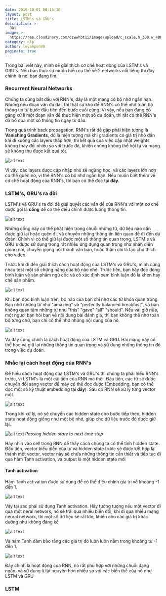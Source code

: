 ```yaml
---
date: 2019-10-01 00:16:10
layout: post
title: LSTM's và GRU's 
description: >-
  Bài 
image: >-
  https://res.cloudinary.com/dzwwhbt1i/image/upload/c_scale,h_300,w_400/v1569863989/lstm_n5dznh.png
category: nlp
author: levanpon98
paginate: true
---
```


Trong bài viết này, mình sẽ giải thích cơ chế hoạt động của LSTM's và GRU's. Nếu bạn thực sự muốn hiểu cụ thể về 2 networks nổi tiếng thì đây chính là nơi bạn đang tìm.

### Recurrent Neural Networks

Chúng ta cùng bắt đầu với RNN's, đây là một mạng có bộ nhớ ngắn hạn. Nhưng nếu đoạn văn đủ dài, thì thật sự khó để RNN's có thể nhớ toàn bộ thông tin từ bước đầu tiên đến bước cuối cùng. Vì vậy, nếu bạn đang cố gắng xử lí một đoạn văn để thực hiện một số dự đoán, thì rất có thể RNN's đã bỏ qua một số thông tin ngay từ đầu.

Trong quá trình back propagation, RNN's rất dễ gặp phải hiện tượng là **Vanishing Gradients**, đó là hiện tượng mà khi gradients có giá trị nhỏ dần khi đi xuống các layers thấp hơn, thì kết quả của việc cập nhật weights không thay đổi nhiều so với trước đó, khiến chúng không thể hội tụ và mạng sẽ không thu được kết quả tốt.

![alt text](https://res.cloudinary.com/dzwwhbt1i/image/upload/c_scale,w_901/v1569865527/1_PYiQa_bNzM8ugYz_D1yvgw_uq3uwc.png "Vanishing Gradients")

Vì vậy, các layers được cập nhập nhỏ sẽ ngừng học, và các layers lớn hơn có thể quên nó, vì thế RNN's có bộ nhớ ngắn hạn. Nếu muốn biết thêm về cơ chế hoạt động của RNN's, thì bạn có thể đọc tại **đây**.

### LSTM's, GRU's ra đời

LSTM's và GRU's ra đời để giải quyết các vấn đề của RNN's với một cơ chế được gọi là **cổng** để có thể điều chỉnh được luồng thông tin.

![alt text](https://res.cloudinary.com/dzwwhbt1i/image/upload/v1569865829/1_yBXV9o5q7L_CvY7quJt3WQ_r9gtsq.png "LSTM's and GRU's")

Những cổng này có thể phát hiện trong chuỗi những từ, dữ liệu nào cần được giữ lại hoặc quên đi, và chuyển những thông tin liên quan để đi đến dự đoán. Chính vì có thể giữ lại được một số thông tin quan trọng, LSTM's và GRU's được sử dụng trong rất nhiều ứng dụng quan trọng như nhận diện giọng nói, chuyển giọng nói thành văn bản, hoặc thậm chí là tạo chú thích cho video.

Trước khi đi đến giải thích cách hoạt động của LSTM's và GRU's, mình cùng nhau test một số chứng năng của bộ não nhé. Trước tiên, bạn hãy đọc dòng bình luận về sản phẩm ngũ cốc và cố xác định xem bình luận đó là khen hay chê sản phẩm.

![alt text](https://res.cloudinary.com/dzwwhbt1i/image/upload/v1569866520/1_YHjfAgozQaghcsEvsBEu2g_pltqcs.png "comment")

Khi bạn đọc bình luận trên, bộ não của bạn chỉ nhớ các từ khóa quan trọng. Bạn nhớ những từ như "amazing" và "perfectly balanced breakfast", và bạn không quan tâm những từ như "this" "gave" "all" "should". Nếu vài giờ nữa, một người bạn hỏi bạn về nội dung bài đánh giá, thì bạn không thể nhớ toàn bộ từng chữ, bạn chỉ có thể nhớ những nội dung của nó.

![alt text](https://res.cloudinary.com/dzwwhbt1i/image/upload/v1569866519/1_ygAgowqTZjR6ABzZHd8Bqg_qonlu2.gif "gif")

Và đây cũng chính là cách hoạt động của LSTM và GRU. Hai mạng này có thể học và giữ lại những thông tin quan trọng và sử dụng những thông tin đó trong việc dự đoán. 

### Nhắc lại cách hoạt động của RNN's

Để hiểu cách hoạt động của LSTM's và GRU's thì chúng ta phải hiểu RNN's trước, vì LSTM's là một cãi tiến của RNN mà thôi. Đầu tiên, các từ sẽ được chuyển đổi sang vector để máy có thể đọc được (Embedding, bạn có thể đọc một số kỹ thuật embedding tại **đây**). Sau đó RNN sẽ xử lý từng vector một.

![alt text](https://res.cloudinary.com/dzwwhbt1i/image/upload/v1569866518/1_AQ52bwW55GsJt6HTxPDuMA_omgiex.gif "gif")

Trong khi xử lý, nó sẽ chuyển các hidden state cho bước tiếp theo, hidden state hoạt động giống như một bộ nhớ, giúp cho dữ liệu trước đó được giữ lại.

![alt text](https://res.cloudinary.com/dzwwhbt1i/image/upload/v1569866519/1_o-Cq5U8-tfa1_ve2Pf3nfg_zulbzz.gif "gif")
*Passing hidden state to next time step*

Hãy nhìn vào cell trong RNN để thấy cách chúng ta có thể tính hidden state. Đầu tiên, vector biểu diễn của từ và hidden state trước sẽ được kết hợp lại thành một vector, vector này sẽ chứa những thông tin cần thiết và tiếp tục đi qua hàm Tanh activation, và output là một hidden state mới

#### Tanh activation

Hàm Tanh activation được sử dụng để có thể điều chỉnh giá trị về khoảng -1 đến 1.

![alt text](https://res.cloudinary.com/dzwwhbt1i/image/upload/v1569866518/1_iRlEg1GBKRzGTre5aOQUCg_skzuao.gif "tanh activation")

Vậy tại sao phải sử dụng Tanh activation. Hãy tưởng tượng nếu một vector đi qua một neral network, nó sẽ trải qua nhiều biến đổi, khi đi qua nhiều mạng neural network, thì một số dữ liệu sẽ rất lớn, khiến cho các giá trị khác dường như không đáng kể

![alt text](https://res.cloudinary.com/dzwwhbt1i/image/upload/v1569866518/1_LgbEFcGiUpseZ--M7wuZhg_fmihaz.gif "tanh activation")

Và hàm Tanh đảm bảo rằng các giá trị đó luôn luôn nằm trong khoảng từ -1 đến 1.

![alt text](https://res.cloudinary.com/dzwwhbt1i/image/upload/v1569866518/1_gFC2bTg3uihp1klknWU0qg_v0zrhw.gif "tanh activation")

Đây chính là hoạt động của RNN, nó rất phù hợp với những chuỗi dạng ngắn, và sử dụng ít tài nguyên hơn nhiều so với các biến thể của nó như LSTM và GRU

### LSTM

